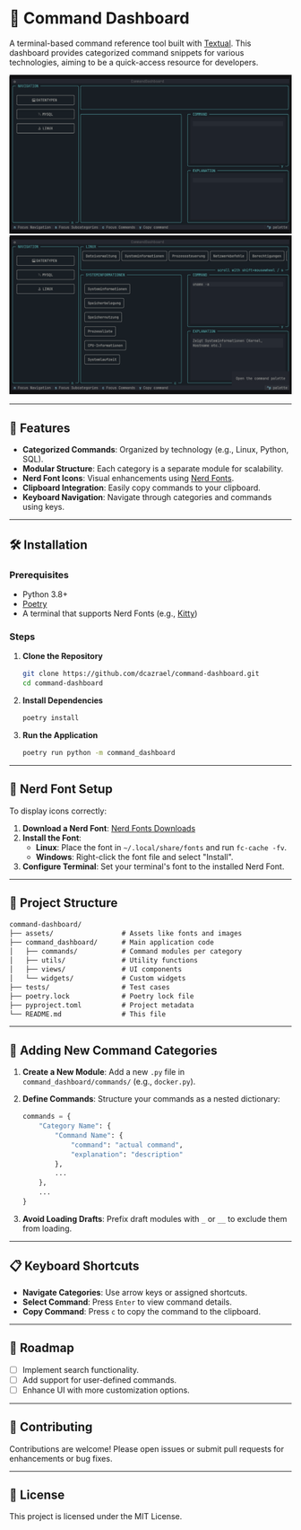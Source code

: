 # 🧠 Command Dashboard

A terminal-based command reference tool built with [Textual](https://textual.textualize.io/). 
This dashboard provides categorized command snippets for various technologies, aiming to be a quick-access 
resource for developers.

![Screenshot](assets/screenshots/screenshot_1.png)
![Screenshot](assets/screenshots/screenshot_2.png)

---

## 🚀 Features

- **Categorized Commands**: Organized by technology (e.g., Linux, Python, SQL).
- **Modular Structure**: Each category is a separate module for scalability.
- **Nerd Font Icons**: Visual enhancements using [Nerd Fonts](https://www.nerdfonts.com/).
- **Clipboard Integration**: Easily copy commands to your clipboard.
- **Keyboard Navigation**: Navigate through categories and commands using keys.

---

## 🛠 Installation

### Prerequisites

- Python 3.8+
- [Poetry](https://python-poetry.org/)
- A terminal that supports Nerd Fonts (e.g., [Kitty](https://sw.kovidgoyal.net/kitty/))

### Steps

1. **Clone the Repository**

   ```bash
   git clone https://github.com/dcazrael/command-dashboard.git
   cd command-dashboard
   ```

2. **Install Dependencies**

   ```bash
   poetry install
   ```

3. **Run the Application**

   ```bash
   poetry run python -m command_dashboard
   ```

---

## 🎨 Nerd Font Setup

To display icons correctly:

1. **Download a Nerd Font**: [Nerd Fonts Downloads](https://www.nerdfonts.com/font-downloads)
2. **Install the Font**:
   - **Linux**: Place the font in `~/.local/share/fonts` and run `fc-cache -fv`.
   - **Windows**: Right-click the font file and select "Install".
3. **Configure Terminal**: Set your terminal's font to the installed Nerd Font.

---

## 📁 Project Structure

```plaintext
command-dashboard/
├── assets/                 # Assets like fonts and images
├── command_dashboard/      # Main application code
│   ├── commands/           # Command modules per category
│   ├── utils/              # Utility functions
│   ├── views/              # UI components
│   └── widgets/            # Custom widgets
├── tests/                  # Test cases
├── poetry.lock             # Poetry lock file
├── pyproject.toml          # Project metadata
└── README.md               # This file
```

---

## 🧩 Adding New Command Categories

1. **Create a New Module**: Add a new `.py` file in `command_dashboard/commands/` (e.g., `docker.py`).
2. **Define Commands**: Structure your commands as a nested dictionary:

   ```python
   commands = {
       "Category Name": {
           "Command Name": {
               "command": "actual command",
               "explanation": "description"
           },
           ...
       },
       ...
   }
   ```

3. **Avoid Loading Drafts**: Prefix draft modules with `_` or `__` to exclude them from loading.

---

## 📋 Keyboard Shortcuts

- **Navigate Categories**: Use arrow keys or assigned shortcuts.
- **Select Command**: Press `Enter` to view command details.
- **Copy Command**: Press `c` to copy the command to the clipboard.

---

## 📌 Roadmap

- [ ] Implement search functionality.
- [ ] Add support for user-defined commands.
- [ ] Enhance UI with more customization options.

---

## 🤝 Contributing

Contributions are welcome! Please open issues or submit pull requests for enhancements or bug fixes.

---

## 📄 License

This project is licensed under the MIT License.
